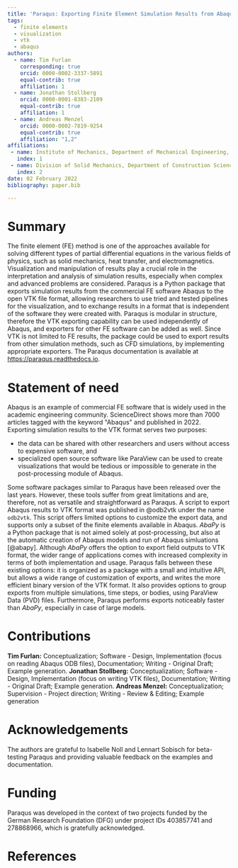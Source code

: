 ```yaml
---
title: 'Paraqus: Exporting Finite Element Simulation Results from Abaqus to VTK'
tags:
  - finite elements
  - visualization
  - vtk
  - abaqus
authors:
  - name: Tim Furlan
    corresponding: true
    orcid: 0000-0002-3337-5891
    equal-contrib: true
    affiliation: 1
  - name: Jonathan Stollberg
    orcid: 0000-0001-8383-2109
    equal-contrib: true
    affiliation: 1
  - name: Andreas Menzel
    orcid: 0000-0002-7819-9254
    equal-contrib: true
    affiliation: "1,2"
affiliations:
 - name: Institute of Mechanics, Department of Mechanical Engineering, TU Dortmund University, Leonhard-Euler-Str. 5, 44227 Dortmund, Germany
   index: 1
 - name: Division of Solid Mechanics, Department of Construction Sciences, Lund University, P.O. Box 118, SE-22100 Lund, Sweden
   index: 2
date: 02 February 2022
bibliography: paper.bib

---
```


# Summary

The finite element (FE) method is one of the approaches available for solving different types of partial differential equations in the various fields of physics, such as solid mechanics, heat transfer, and electromagnetics. Visualization and manipulation of results play a crucial role in the interpretation and analysis of simulation results, especially when complex and advanced problems are considered. Paraqus is a Python package that exports simulation results from the commercial FE software Abaqus to the open VTK file format, allowing researchers to use tried and tested pipelines for the visualization, and to exchange results in a format that is independent of the software they were created with. Paraqus is modular in structure, therefore the VTK exporting capability can be used independently of Abaqus, and exporters for other FE software can be added as well. Since VTK is not limited to FE results, the package could be used to export results from other simulation methods, such as CFD simulations, by implementing appropriate exporters. The Paraqus documentation is available at <https://paraqus.readthedocs.io>.

# Statement of need

Abaqus is an example of commercial FE software that is widely used in the academic engineering community. ScienceDirect shows more than 7000 articles tagged with the keyword "Abaqus" and published in 2022. Exporting simulation results to the VTK format serves two purposes: 
- the data can be shared with other researchers and users without access to expensive software, and 
- specialized open source software like ParaView can be used to create visualizations that would be tedious or impossible to generate in the post-processing module of Abaqus.

Some software packages similar to Paraqus have been released over the last years. However, these tools suffer from great limitations and are, therefore, not as versatile and straightforward as Paraqus. A script to export Abaqus results to VTK format was published in @odb2vtk under the name ``odb2vtk``. This script offers limited options to customize the export data, and supports only a subset of the finite elements available in Abaqus. *AbaPy* is a Python package that is not aimed solely at post-processing, but also at the automatic creation of Abaqus models and run of Abaqus simluations [@abapy]. Although *AbaPy* offers the option to export field outputs to VTK format, the wider range of applications comes with increased complexity in terms of both implementation and usage. Paraqus falls between these existing options: it is organized as a package with a small and intuitive API, but allows a wide range of customization of exports, and writes the more efficient binary version of the VTK format. It also provides options to group exports from multiple simulations, time steps, or bodies, using ParaView Data (PVD) files. Furthermore, Paraqus performs exports noticeably faster than *AbaPy*, especially in case of large models.

# Contributions

**Tim Furlan:** Conceptualization; Software - Design, Implementation (focus on reading Abaqus ODB files), Documentation; Writing - Original Draft; Example generation. **Jonathan Stollberg:** Conceptualization; Software - Design, Implementation (focus on writing VTK files), Documentation; Writing - Original Draft; Example generation. **Andreas Menzel:** Conceptualization; Supervision - Project direction; Writing - Review & Editing; Example generation

# Acknowledgements

The authors are grateful to Isabelle Noll and Lennart Sobisch for beta-testing Paraqus and providing valuable feedback on the examples and documentation.

# Funding

Paraqus was developed in the context of two projects funded by the German Research Foundation (DFG) under project IDs 403857741 and 278868966, which is gratefully acknowledged.

# References


